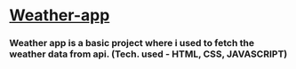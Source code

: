 # [Weather-app](https://quirky-northcutt-c800d1.netlify.app/)

### Weather app is a basic project where i used to fetch the weather data from api. (Tech. used - HTML, CSS, JAVASCRIPT)
